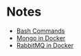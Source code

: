 # Notes

- [Bash Commands](./content/bash-commands)
- [Mongo in Docker](./content/mongo-in-docker)
- [RabbitMQ in Docker](./content/rabbitmq-in-docker)
